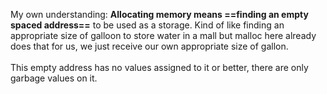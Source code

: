 My own understanding: 
**Allocating memory means ==finding an empty spaced address==** to be used as a storage. Kind of like finding an appropriate size of galloon to store water in a mall but malloc here already does that for us, we just receive our own appropriate size of gallon. 
\
\
This empty address has no values assigned to it or better, there are only garbage values on it.